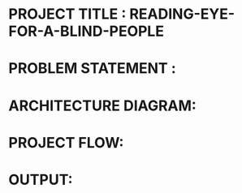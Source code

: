 # PROJECT TITLE :  READING-EYE-FOR-A-BLIND-PEOPLE

# PROBLEM STATEMENT :


# ARCHITECTURE DIAGRAM:



# PROJECT FLOW:


# OUTPUT:




